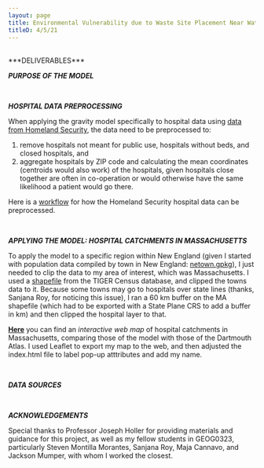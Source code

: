 ```yaml
---
layout: page
title: Environmental Vulnerability due to Waste Site Placement Near Water Transmission Features in Dar es Salaam
titleD: 4/5/21
---
```


<br>
***DELIVERABLES***


<br>

***PURPOSE OF THE MODEL***



<br>

***HOSPITAL DATA PREPROCESSING***

When applying the gravity model specifically to hospital data using [data from Homeland Security](https://hifld-geoplatform.opendata.arcgis.com/datasets/6ac5e325468c4cb9b905f1728d6fbf0f_0), 
the data need to be preprocessed to: 

1. remove hospitals not meant for public use, hospitals without beds, and closed hospitals, and  
1. aggregate hospitals by ZIP code and calculating the mean coordinates (centroids would also work) of the hospitals, given hospitals close together 
are often in co-operation or would otherwise have the same likelihood a patient would go there. 

Here is a [workflow](assets/preprocessworkflow.md) for how the Homeland Security hospital data can be preprocessed. 

<br>

***APPLYING THE MODEL: HOSPITAL CATCHMENTS IN MASSACHUSETTS***

To apply the model to a specific region within New England 
(given I started with population data compiled by town in New England: [netown.gpkg](https://gis4dev.github.io/lessons/assets/netown.gpkg)), 
I just needed to clip the data to my area of interest, which was Massachusetts. 
I used a [shapefile](https://catalog.data.gov/dataset/tiger-line-shapefile-2017-state-massachusetts-current-block-group-state-based) 
from the TIGER Census database, and clipped the towns data to it. Because some towns may go to hospitals over state lines (thanks, Sanjana Roy, for noticing this issue), I ran a 60 km buffer on 
the MA shapefile (which had to be exported with a State Plane CRS to add a buffer in km) and then clipped the hospital layer to that. 

**[Here](assets/)** you can find an *interactive web map* of hospital catchments in Massachusetts, comparing those of the model with those of the Dartmouth Atlas. 
I used Leaflet to export my map to the web, and then adjusted the index.html file to label pop-up atttributes and add my name.

<br>

***DATA SOURCES***


<br>

***ACKNOWLEDGEMENTS***

Special thanks to Professor Joseph Holler for providing materials and guidance for this project, as well as 
my fellow students in GEOG0323, particularly Steven Montilla Morantes, Sanjana Roy, Maja Cannavo, and Jackson Mumper, with whom I worked the closest. 

